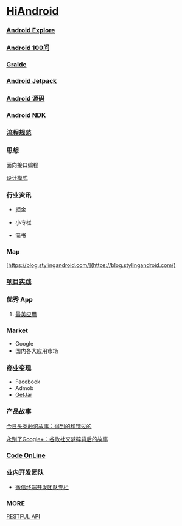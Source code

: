 # [HiAndroid](https://github.com/bellsong/HiAndroid)

### [Android Explore](./android/README.md)    

### [Android 100问](./QA/README.md)

### [Gralde](./Gradle/README.md)

### [Android Jetpack](./AndroidJetpack/.README.md)

### [Android 源码](./SOURCE/README.md)

### [Android NDK](./ndk/README.md)

### [流程规范](./standard/README.md)

### 思想
面向接口编程

[设计模式](./designpattern/README.md)

### 行业资讯

* 掘金

* 小专栏

* 简书

### Map

[https://blog.stylingandroid.com/](https://blog.stylingandroid.com/)

### [项目实践](./project/README.md)

### 优秀 App

1. [最美应用](http://zuimeia.com/?platform=2)

### Market
* Google
* 国内各大应用市场

### 商业变现
* Facebook
* Admob
* [GetJar](https://www.getjar.com/)

### 产品故事

[今日头条融资故事：得到的和错过的](https://mp.weixin.qq.com/s?__biz=MjM5MDczODM3Mw==&mid=2653028299&idx=1&sn=33ed8afdf6760e661213bb1e27c843fd&scene=21#wechat_redirect)

[永别了Google+：谷歌社交梦碎背后的故事](http://www.ebusinessreview.cn/articledetail-294673.html)

### [Code OnLine](./codeonline/README.md)

### 业内开发团队

* [微信终端开发团队专栏](https://cloud.tencent.com/developer/column/1362/tag-10216)

### MORE

[RESTFUL API](https://www.restapitutorial.com/)